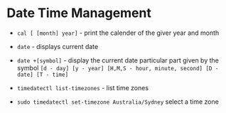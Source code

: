 # Date Time Management

- `cal [ [month] year]` -  print the calender of the giver year and month
- `date` - displays current date
- `date +[symbol]` - display the current date particular part given by the symbol
    `[d - day] [y - year] [H,M,S - hour, minute, second] [D - date] [T - time]`

- `timedatectl list-timezones` - list time zones
- `sudo timedatectl set-timezone Australia/Sydney` select a time zone
